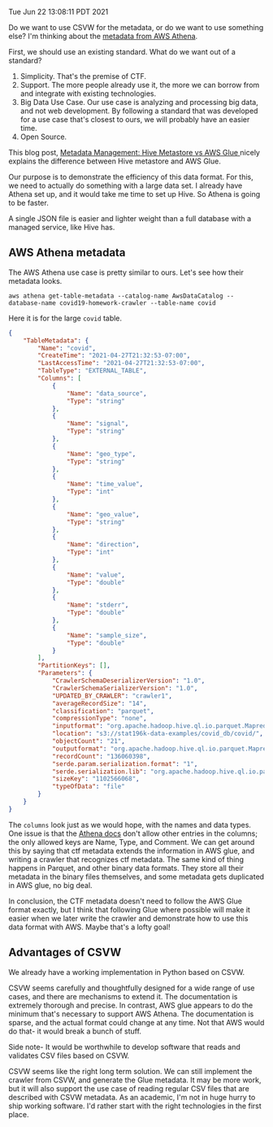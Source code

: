 Tue Jun 22 13:08:11 PDT 2021

Do we want to use CSVW for the metadata, or do we want to use something else?
I'm thinking about the [metadata from AWS Athena](https://docs.aws.amazon.com/athena/latest/ug/datastores-hive-cli.html#datastores-hive-cli-showing-details-of-a-table).

First, we should use an existing standard.
What do we want out of a standard?

1. Simplicity. That's the premise of CTF.
2. Support. The more people already use it, the more we can borrow from and integrate with existing technologies.
3. Big Data Use Case. Our use case is analyzing and processing big data, and not web development. By following a standard that was developed for a use case that's closest to ours, we will probably have an easier time.
4. Open Source.


This blog post, [Metadata Management: Hive Metastore vs AWS Glue
](https://lakefs.io/metadata-management-hive-metastore-vs-aws-glue/) nicely explains the difference between Hive metastore and AWS Glue.

Our purpose is to demonstrate the efficiency of this data format.
For this, we need to actually do something with a large data set.
I already have Athena set up, and it would take me time to set up Hive.
So Athena is going to be faster.

A single JSON file is easier and lighter weight than a full database with a managed service, like Hive has.


## AWS Athena metadata

The AWS Athena use case is pretty similar to ours.
Let's see how their metadata looks.

```
aws athena get-table-metadata --catalog-name AwsDataCatalog --database-name covid19-homework-crawler --table-name covid
```

Here it is for the large `covid` table.

```json
{
    "TableMetadata": {
        "Name": "covid",
        "CreateTime": "2021-04-27T21:32:53-07:00",
        "LastAccessTime": "2021-04-27T21:32:53-07:00",
        "TableType": "EXTERNAL_TABLE",
        "Columns": [
            {
                "Name": "data_source",
                "Type": "string"
            },
            {
                "Name": "signal",
                "Type": "string"
            },
            {
                "Name": "geo_type",
                "Type": "string"
            },
            {
                "Name": "time_value",
                "Type": "int"
            },
            {
                "Name": "geo_value",
                "Type": "string"
            },
            {
                "Name": "direction",
                "Type": "int"
            },
            {
                "Name": "value",
                "Type": "double"
            },
            {
                "Name": "stderr",
                "Type": "double"
            },
            {
                "Name": "sample_size",
                "Type": "double"
            }
        ],
        "PartitionKeys": [],
        "Parameters": {
            "CrawlerSchemaDeserializerVersion": "1.0",
            "CrawlerSchemaSerializerVersion": "1.0",
            "UPDATED_BY_CRAWLER": "crawler1",
            "averageRecordSize": "14",
            "classification": "parquet",
            "compressionType": "none",
            "inputformat": "org.apache.hadoop.hive.ql.io.parquet.MapredParquetInputFormat",
            "location": "s3://stat196k-data-examples/covid_db/covid/",
            "objectCount": "21",
            "outputformat": "org.apache.hadoop.hive.ql.io.parquet.MapredParquetOutputFormat",
            "recordCount": "136060398",
            "serde.param.serialization.format": "1",
            "serde.serialization.lib": "org.apache.hadoop.hive.ql.io.parquet.serde.ParquetHiveSerDe",
            "sizeKey": "1102566068",
            "typeOfData": "file"
        }
    }
}
```


The `columns` look just as we would hope, with the names and data types.
One issue is that the [Athena docs](https://awscli.amazonaws.com/v2/documentation/api/latest/reference/athena/get-table-metadata.html) don't allow other entries in the columns; the only allowed keys are Name, Type, and Comment.
We can get around this by saying that ctf metadata extends the information in AWS glue, and writing a crawler that recognizes ctf metadata.
The same kind of thing happens in Parquet, and other binary data formats.
They store all their metadata in the binary files themselves, and some metadata gets duplicated in AWS glue, no big deal.

In conclusion, the CTF metadata doesn't need to follow the AWS Glue format exactly, but I think that following Glue where possible will make it easier when we later write the crawler and demonstrate how to use this data format with AWS.
Maybe that's a lofty goal!


## Advantages of CSVW

We already have a working implementation in Python based on CSVW.

CSVW seems carefully and thoughtfully designed for a wide range of use cases, and there are mechanisms to extend it.
The documentation is extremely thorough and precise.
In contrast, AWS glue appears to do the minimum that's necessary to support AWS Athena.
The documentation is sparse, and the actual format could change at any time.
Not that AWS would do that- it would break a bunch of stuff.

Side note-
It would be worthwhile to develop software that reads and validates CSV files based on CSVW.

CSVW seems like the right long term solution.
We can still implement the crawler from CSVW, and generate the Glue metadata.
It may be more work, but it will also support the use case of reading regular CSV files that are described with CSVW metadata.
As an academic, I'm not in huge hurry to ship working software.
I'd rather start with the right technologies in the first place.
